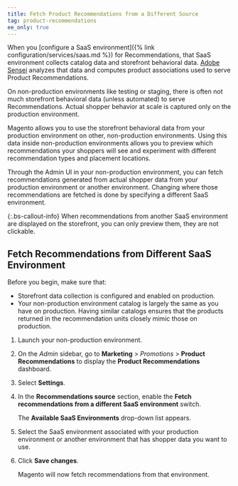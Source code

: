 ```yaml
---
title: Fetch Product Recommendations from a Different Source
tag: product-recommendations
ee_only: true
---
```


When you [configure a SaaS environment]({% link configuration/services/saas.md %}) for Recommendations, that SaaS environment collects catalog data and storefront behavioral data. [Adobe Sensei](https://www.adobe.com/sensei.html) analyzes that data and computes product associations used to serve Product Recommendations.

On non-production environments like testing or staging, there is often not much storefront behavioral data (unless automated) to serve Recommendations. Actual shopper behavior at scale is captured only on the production environment.

Magento allows you to use the storefront behavioral data from your production environment on other, non-production environments. Using this data inside non-production environments allows you to preview which recommendations your shoppers will see and experiment with different recommendation types and placement locations.

Through the Admin UI in your non-production environment, you can fetch recommendations generated from actual shopper data from your production environment or another environment. Changing where those recommendations are fetched is done by specifying a different SaaS environment.

{:.bs-callout-info}
When recommendations from another SaaS environment are displayed on the storefront, you can only preview them, they are not clickable.

## Fetch Recommendations from Different SaaS Environment

Before you begin, make sure that:

-  Storefront data collection is configured and enabled on production.
-  Your non-production environment catalog is largely the same as you have on production. Having similar catalogs ensures that the products returned in the recommendation units closely mimic those on production.

1. Launch your non-production environment.

1. On the _Admin_ sidebar, go to **Marketing** > _Promotions_ > **Product Recommendations** to display the **Product Recommendations** dashboard.

1. Select **Settings**.

1. In the **Recommendations source** section, enable the **Fetch recommendations from a different SaaS environment** switch.

   The **Available SaaS Environments** drop-down list appears.

1. Select the SaaS environment associated with your production environment or another environment that has shopper data you want to use.

1. Click **Save changes**.

   Magento will now fetch recommendations from that environment.

